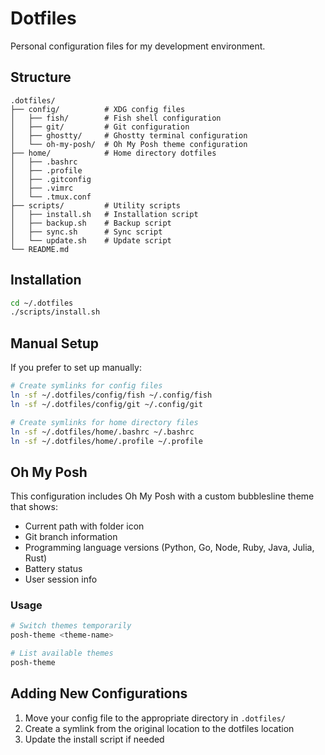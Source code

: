 # Dotfiles

Personal configuration files for my development environment.

## Structure

```
.dotfiles/
├── config/          # XDG config files
│   ├── fish/        # Fish shell configuration
│   ├── git/         # Git configuration
│   ├── ghostty/     # Ghostty terminal configuration
│   └── oh-my-posh/  # Oh My Posh theme configuration
├── home/            # Home directory dotfiles
│   ├── .bashrc
│   ├── .profile
│   ├── .gitconfig
│   ├── .vimrc
│   └── .tmux.conf
├── scripts/         # Utility scripts
│   ├── install.sh   # Installation script
│   ├── backup.sh    # Backup script
│   ├── sync.sh      # Sync script
│   └── update.sh    # Update script
└── README.md
```

## Installation

```bash
cd ~/.dotfiles
./scripts/install.sh
```

## Manual Setup

If you prefer to set up manually:

```bash
# Create symlinks for config files
ln -sf ~/.dotfiles/config/fish ~/.config/fish
ln -sf ~/.dotfiles/config/git ~/.config/git

# Create symlinks for home directory files
ln -sf ~/.dotfiles/home/.bashrc ~/.bashrc
ln -sf ~/.dotfiles/home/.profile ~/.profile
```

## Oh My Posh

This configuration includes Oh My Posh with a custom bubblesline theme that shows:
- Current path with folder icon
- Git branch information
- Programming language versions (Python, Go, Node, Ruby, Java, Julia, Rust)
- Battery status
- User session info

### Usage

```bash
# Switch themes temporarily
posh-theme <theme-name>

# List available themes
posh-theme
```

## Adding New Configurations

1. Move your config file to the appropriate directory in `.dotfiles/`
2. Create a symlink from the original location to the dotfiles location
3. Update the install script if needed
